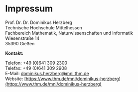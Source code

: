 # Impressum

Prof. Dr. Dr. Dominikus Herzberg<br>
Technische Hochschule Mittelhessen<br>
Fachbereich Mathematik, Naturwissenschaften und Informatik<br>
Wiesenstraße 14<br>
35390 Gießen

**Kontakt:**

Telefon: +49 (0)641 309 2300<br>
Telefax: +49 (0)641 309 2908<br>
E-Mail: [dominikus.herzberg@mni.thm.de](mailto:dominikus.herzberg@mni.thm.de)<br>
Website: [https://www.thm.de/mni/dominikus-herzberg](https://www.thm.de/mni/dominikus-herzberg)

